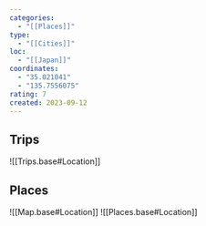 ```yaml
---
categories:
  - "[[Places]]"
type:
  - "[[Cities]]"
loc:
  - "[[Japan]]"
coordinates:
  - "35.021041"
  - "135.7556075"
rating: 7
created: 2023-09-12
---
```

## Trips

![[Trips.base#Location]]

## Places

![[Map.base#Location]]
![[Places.base#Location]]